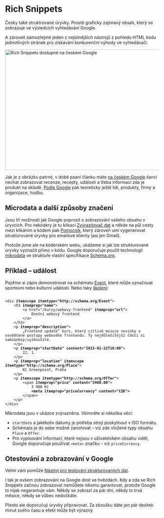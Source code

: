 # Rich Snippets

Česky také struktrované úryvky. Prostě graficky zajímavý obsah, který se zobrazuje ve výsledcích vyhledávání Google. 

A zároveň samozřejmě jeden z nejsilnějších nástrojů z pohledu HTML kódu jednotlivých stránek pro získávání konkurenční výhody ve vyhledávači.

<img class="picture" src="content/schemes/rich-snippets.jpg" width="700" height="394" alt="Rich Snippets dostupné na českém Google">

Jak je z obrázku patrné, v době psaní článku máte [na českém Google](https://www.facebook.com/media/set/?set=a.384585593913.164660.250810683913&type=1) šanci nechat zobrazovat recenze, recepty, události a třeba informaci zda je produkt na skladě.
[Podle Google](https://support.google.com/webmasters/answer/99170?hl=cs) pak teoreticky ještě lidi, produkty, firmy a organizace, hudbu. 

## Microdata a další způsoby značení

Jsou tři možnosti jak Google poprosit o zobrazování vašeho obsahu v úryvcích. Pro nekódery je tu klikací [Zvýrazňovač dat](https://support.google.com/webmasters/answer/2692911) a někde na půl cesty mezi klikáním a kódem pak [Pomocník](https://www.google.com/webmasters/markup-helper/), který zároveň umí vygenerovat strukturované úryvky pro emailové klienty (asi jen Gmail).

Protože jsme ale na kóderském webu, ukážeme si jak lze strukturované úryvky vyznačit přímo v kódu. Google doporučuje použít technologii [mikrodata](http://www.w3.org/TR/microdata/) ve struktuře vlastní specifikace [Schema.org](http://schema.org).

## Příklad – událost

Pojďme si zápis demonstrovat na schématu [Event](http://schema.org/Event), které může označovat sportovní nebo kulturní události. Nebo taky [školení](http://www.vzhurudolu.cz/kurzy):

<pre><code>
&lt;div <strong>itemscope itemtype=&quot;http://schema.org/Event&quot;</strong>&gt;
	&lt;h3 <strong>itemprop=&quot;name&quot;</strong>&gt;
		&lt;a href=&quot;/kurzy/webovy-frontend&quot; <strong>itemprop=&quot;url&quot;</strong>&gt;
      		Dne&scaron;n&iacute; webov&yacute; frontend
    	&lt;/a&gt;
	&lt;/h3&gt;
	&lt;p <strong>itemprop=&quot;description&quot;</strong>&gt;
		&bdquo;Frontend update&rdquo; kurz, kter&yacute; citliv&#x11b; mixuje novinky a osv&#x11b;d&#x10d;en&eacute; postupy webov&eacute;ho frontendu. Ty nejd&#x16f;le&#x17e;it&#x11b;j&scaron;&iacute; &#x10d;&aacute;sti si sami&amp;nbsp;vyzkou&scaron;&iacute;te.
	&lt;/p&gt;
	&lt;p <strong>itemprop=&quot;startDate&quot; content=&quot;2015-01-22T10:00&quot;</strong>&gt;
		22. 1.
	&lt;/p&gt;
	&lt;p <strong>itemprop=&quot;location&quot; itemscope itemtype=&quot;http://schema.org/Place&quot;</strong>&gt;
		KC Greenpoint, Praha
	&lt;/p&gt;
	&lt;p <strong>itemscope itemtype=&quot;http://schema.org/Offer&quot;</strong>&gt;
		&lt;span <strong>itemprop=&quot;price&quot; content=&quot;3900.00&quot;</strong>&gt;
			3 900 K&#x10d;
			<strong>&lt;meta itemprop=&quot;priceCurrency&quot; content=&quot;CZK&quot;&gt;</strong>
		&lt;/span&gt;
	&lt;/p&gt;
&lt;/div&gt;
</code></pre>

Mikrodata jsou v ukázce zvýrazněna. Všimněte si několika věcí:

* `startDate` a jakékoliv datumy je potřeba stroji poskytnout v ISO formátu.
* Schémata je do sebe možné zanořovat – viz zde vložené typy obsahu `Place` a `Offer`.
* Pro vypisování informací, které nejsou v uživatelském obsahu vidět, Google doporučuje používat `<meta>` značku – viz `priceCurrency`.

## Otestování a zobrazování v Google

Velmi vám pomůže [Nástroj pro testování strukturovaných dat](http://www.google.com/webmasters/tools/richsnippets). 

I tak je ovšem zobrazování na Google dost ve hvězdách. Kdy a zda se Rich Snippets začnou zobrazovat nemůžete nikomu garantovat, protože Google to nijak negarantuje vám. Někdy se zobrazí za pár dní, někdy to trvá měsíce, někdy se vůbec nedočkáte. 

Přesto ale doporučuji úryvky připravovat. Za zkoušku dáte jen pár desítek minut svého času a efekt může být výrazný.

